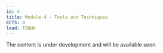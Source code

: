 ```yaml
---
id: 4
title: Module 4 - Tools and Techniques
ECTS: 4
lead: TSNUK
---
```


The content is under development and will be available soon.